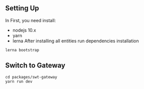 ## Setting Up
In First, you need install:
- nodejs 10.x
- yarn
- lerna
After installing all entities run dependencies installation
```
lerna bootstrap
```
## Switch to Gateway
```
cd packages/swt-gateway
yarn run dev
```
